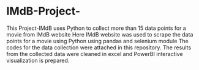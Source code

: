 # IMdB-Project-
This Project-IMdB uses Python to collect more than 15 data points for a movie from IMdB website
Here IMdB website was used to scrape the data points for a movie using Python using pandas and selenium module
The codes for the data collection were attached in this repository. 
The results from the collected data were cleaned in excel and PowerBI interactive visualization is prepared.
